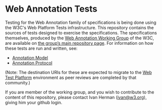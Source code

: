 Web Annotation Tests
====================

Testing for the Web Annotation family of specifications is being done using the W3C's Web Platform Tests infrastructure.
This repository contains the sources of tests designed to exercise the specifications.  The specifications themselves,
produced by the [Web Annotation Working
Group](http://www.w3.org/annotation/) of the W3C, are available on [the group’s main repository page](http://w3c.github.io/web-annotation/).
For information on how these tests are run and written, see:

* [Annotation Model](https://github.com/Spec-Ops/web-platform-tests/tree/master/annotation-model/README.md)
* [Annotation Protocol](https://github.com/Spec-Ops/web-platform-tests/tree/annotation-protocol/annotation-protocol/README.md)

(Note: The destination URIs for these are expected to migrate to the [Web Test Platform](https://github.com/w3c/web-platform-tests)
environment as peer reviews are completed by that community.)

If you are member of the working group, and you wish to contribute to the content of this repository, please contact Ivan Herman (<ivan@w3.org>), giving him your github login.
